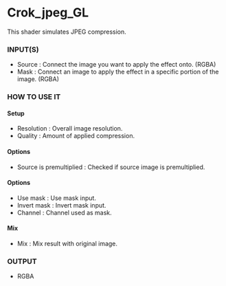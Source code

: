 # Crok_jpeg_GL

This shader simulates JPEG compression.

### INPUT(S)
* Source : Connect the image you want to apply the effect onto. (RGBA)
* Mask : Connect an image to apply the effect in a specific portion of the image. (RGBA)

### HOW TO USE IT

#### Setup

* Resolution : Overall image resolution.
* Quality : Amount of applied compression.

#### Options

* Source is premultiplied : Checked if source image is premultiplied.

#### Options

* Use mask : Use mask input.
* Invert mask : Invert mask input.
* Channel : Channel used as mask.

#### Mix

* Mix : Mix result with original image.

### OUTPUT
* RGBA